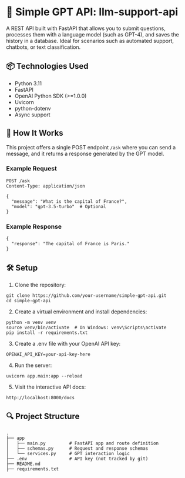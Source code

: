 # 🧠 Simple GPT API: llm-support-api
A REST API built with FastAPI that allows you to submit questions, processes them with a language model (such as GPT-4), and saves the history in a database. Ideal for scenarios such as automated support, chatbots, or text classification.

## 📦 Technologies Used

- Python 3.11
- FastAPI
- OpenAI Python SDK (>=1.0.0)
- Uvicorn
- python-dotenv
- Async support

## 🚀 How It Works

This project offers a single POST endpoint `/ask` where you can send a message, and it returns a response generated by the GPT model.

### Example Request

```http
POST /ask
Content-Type: application/json

{
  "message": "What is the capital of France?",
  "model": "gpt-3.5-turbo"  # Optional
}
``````

### Example Response
```http
{
  "response": "The capital of France is Paris."
}
``````

## 🛠️ Setup
1. Clone the repository:
```
git clone https://github.com/your-username/simple-gpt-api.git
cd simple-gpt-api
```
2. Create a virtual environment and install dependencies:
```
python -m venv venv
source venv/bin/activate  # On Windows: venv\Scripts\activate
pip install -r requirements.txt
```
3. Create a .env file with your OpenAI API key:
```
OPENAI_API_KEY=your-api-key-here
```
4. Run the server:
```
uvicorn app.main:app --reload
```
5. Visit the interactive API docs:
```
http://localhost:8000/docs
```

## 🔍 Project Structure
```
.
├── app
│   ├── main.py         # FastAPI app and route definition
│   ├── schemas.py      # Request and response schemas
│   └── services.py     # GPT interaction logic
├── .env                # API key (not tracked by git)
├── README.md
├── requirements.txt
```
